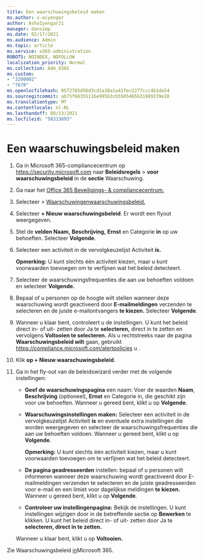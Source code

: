 ```yaml
---
title: Een waarschuwingsbeleid maken
ms.author: v-aiyengar
author: AshaIyengar21
manager: dansimp
ms.date: 02/17/2021
ms.audience: Admin
ms.topic: article
ms.service: o365-administration
ROBOTS: NOINDEX, NOFOLLOW
localization_priority: Normal
ms.collection: Adm_O365
ms.custom:
- "3200002"
- "7670"
ms.openlocfilehash: 0572765d56d3cd1a38a1a41fec2277ccc4b1da54
ms.sourcegitcommit: ab75f66355116e995b3cb5505465b31989339e28
ms.translationtype: MT
ms.contentlocale: nl-NL
ms.lasthandoff: 08/13/2021
ms.locfileid: "58313693"
---
```

# <a name="create-an-alert-policy"></a>Een waarschuwingsbeleid maken

1. Ga in Microsoft 365-compliancecentrum op <https://security.microsoft.com> naar **Beleidsregels** \> **voor waarschuwingsbeleid** in de **sectie** Waarschuwing.

1. Ga naar het [Office 365 Beveiligings- & compliancecentrum.](https://go.microsoft.com/fwlink/p/?linkid=2077143)
1. Selecteer   >  [Waarschuwingenwaarschuwingsbeleid.](https://go.microsoft.com/fwlink/?linkid=2103208)
1. Selecteer **+ Nieuw waarschuwingsbeleid**. Er wordt een flyout weergegeven.
1. Stel de **velden Naam,** **Beschrijving,** **Ernst** en Categorie **in** op uw behoeften. Selecteer **Volgende**.
1. Selecteer een activiteit in de vervolgkeuzelijst Activiteit **is.**

    **Opmerking:** U kunt slechts één activiteit kiezen, maar u kunt voorwaarden toevoegen om te verfijnen wat het beleid detecteert.
1. Selecteer de waarschuwingsfrequenties die aan uw behoeften voldoen en selecteer **Volgende.**
1. Bepaal of u personen op de hoogte wilt stellen wanneer deze waarschuwing wordt geactiveerd door **E-mailmeldingen** verzenden te selecteren en de juiste e-mailontvangers **te kiezen.** Selecteer **Volgende**.
1. Wanneer u klaar bent, controleert u de instellingen. U kunt het beleid direct in- of uit- zetten door Ja te **selecteren,** direct in te zetten en vervolgens **Voltooien te selecteren.**
   Als u rechtstreeks naar de pagina **Waarschuwingsbeleid wilt** gaan, gebruikt <https://compliance.microsoft.com/alertpolicies> u .

2. Klik **op + Nieuw waarschuwingsbeleid**.
3. Ga in het fly-out van de beleidswizard verder met de volgende instellingen:
   - **Geef de waarschuwingspagina** een naam: Voer de  waarden **Naam**, **Beschrijving** (optioneel), **Ernst** en Categorie in, die geschikt zijn voor uw behoeften. Wanneer u gereed bent, klikt u op **Volgende**.
   - **Waarschuwingsinstellingen maken:** Selecteer een activiteit in de vervolgkeuzelijst Activiteit **is** en eventuele extra instellingen die worden weergegeven en selecteer de waarschuwingsfrequenties die aan uw behoeften voldoen. Wanneer u gereed bent, klikt u op **Volgende**.

     **Opmerking:** U kunt slechts één activiteit kiezen, maar u kunt voorwaarden toevoegen om te verfijnen wat het beleid detecteert.

   - **De pagina geadresseerden** instellen: bepaal of u personen wilt  informeren wanneer deze waarschuwing  wordt geactiveerd door E-mailmeldingen verzenden te selecteren en de juiste geadresseerden voor e-mail en een limiet voor dagelijkse meldingen **te kiezen.** Wanneer u gereed bent, klikt u op **Volgende**.
   - **Controleer uw instellingenpagina:** Bekijk de instellingen. U kunt instellingen wijzigen door in de betreffende sectie op **Bewerken** te klikken. U kunt het beleid direct in- of uit- zetten door Ja te **selecteren, direct in te zetten.**

   Wanneer u klaar bent, klikt u op **Voltooien.**

Zie Waarschuwingsbeleid [in](https://docs.microsoft.com/microsoft-365/compliance/alert-policies)Microsoft 365.
